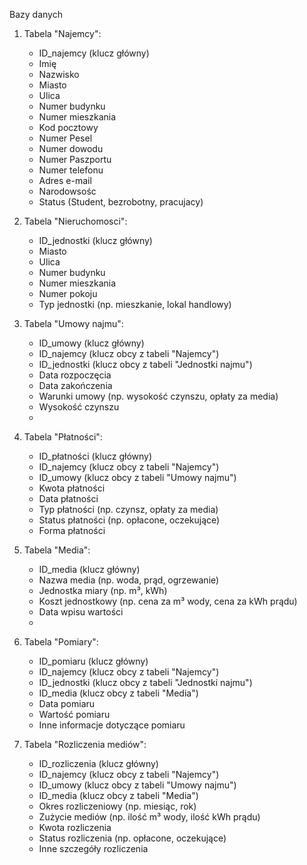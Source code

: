 Bazy danych


1. Tabela "Najemcy":
   - ID_najemcy (klucz główny)
   - Imię
   - Nazwisko
   - Miasto 
   - Ulica
   - Numer budynku
   - Numer mieszkania
   - Kod pocztowy
   - Numer Pesel
   - Numer dowodu
   - Numer Paszportu
   - Numer telefonu
   - Adres e-mail
   - Narodowsośc
   - Status (Student, bezrobotny, pracujacy)

2. Tabela "Nieruchomosci":
   - ID_jednostki (klucz główny)
   - Miasto
   - Ulica
   - Numer budynku
   - Numer mieszkania
   - Numer pokoju
   - Typ jednostki (np. mieszkanie, lokal handlowy)


3. Tabela "Umowy najmu":
   - ID_umowy (klucz główny)
   - ID_najemcy (klucz obcy z tabeli "Najemcy")
   - ID_jednostki (klucz obcy z tabeli "Jednostki najmu")
   - Data rozpoczęcia
   - Data zakończenia
   - Warunki umowy (np. wysokość czynszu, opłaty za media)
   - Wysokość czynszu
   - 

4. Tabela "Płatności":
   - ID_płatności (klucz główny)
   - ID_najemcy (klucz obcy z tabeli "Najemcy")
   - ID_umowy (klucz obcy z tabeli "Umowy najmu")
   - Kwota płatności
   - Data płatności
   - Typ płatności (np. czynsz, opłaty za media)
   - Status płatności (np. opłacone, oczekujące)
   - Forma płatności


5. Tabela "Media":
   - ID_media (klucz główny)
   - Nazwa media (np. woda, prąd, ogrzewanie)
   - Jednostka miary (np. m³, kWh)
   - Koszt jednostkowy (np. cena za m³ wody, cena za kWh prądu)
   - Data wpisu wartości
   - 

6. Tabela "Pomiary":
   - ID_pomiaru (klucz główny)
   - ID_najemcy (klucz obcy z tabeli "Najemcy")
   - ID_jednostki (klucz obcy z tabeli "Jednostki najmu")
   - ID_media (klucz obcy z tabeli "Media")
   - Data pomiaru
   - Wartość pomiaru
   - Inne informacje dotyczące pomiaru

7. Tabela "Rozliczenia mediów":
   - ID_rozliczenia (klucz główny)
   - ID_najemcy (klucz obcy z tabeli "Najemcy")
   - ID_umowy (klucz obcy z tabeli "Umowy najmu")
   - ID_media (klucz obcy z tabeli "Media")
   - Okres rozliczeniowy (np. miesiąc, rok)
   - Zużycie mediów (np. ilość m³ wody, ilość kWh prądu)
   - Kwota rozliczenia
   - Status rozliczenia (np. opłacone, oczekujące)
   - Inne szczegóły rozliczenia
